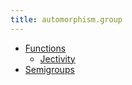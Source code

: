 ```yaml
---
title: automorphism.group
---
```


- [Functions](html/sec/functions.html)
  - [Jectivity](html/sec/jectivity.html)
- [Semigroups](html/sec/semigroups.html)
